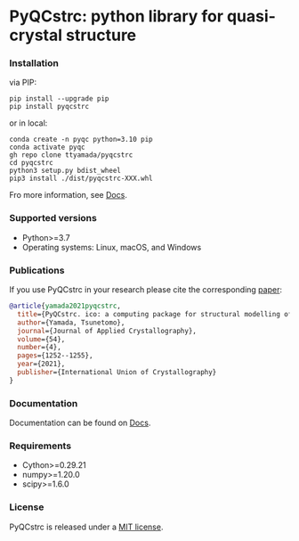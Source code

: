 # PyQCstrc: python library for quasi-crystal structure

### Installation

via PIP:

```
pip install --upgrade pip
pip install pyqcstrc
```

or in local:
```
conda create -n pyqc python=3.10 pip
conda activate pyqc
gh repo clone ttyamada/pyqcstrc
cd pyqcstrc
python3 setup.py bdist_wheel
pip3 install ./dist/pyqcstrc-XXX.whl
```

Fro more information, see [Docs](https://www.rs.tus.ac.jp/tsunetomo.yamada/pyqcstrc/).

### Supported versions

- Python>=3.7
- Operating systems: Linux, macOS, and Windows

### Publications

If you use PyQCstrc in your research please cite the corresponding [paper](https://doi.org/10.1107/S1600576721005951):
```BibTeX
@article{yamada2021pyqcstrc,
  title={PyQCstrc. ico: a computing package for structural modelling of icosahedral quasicrystals},
  author={Yamada, Tsunetomo},
  journal={Journal of Applied Crystallography},
  volume={54},
  number={4},
  pages={1252--1255},
  year={2021},
  publisher={International Union of Crystallography}
}
```

### Documentation

Documentation can be found on [Docs](https://www.rs.tus.ac.jp/tsunetomo.yamada/pyqcstrc/index.html).


### Requirements

- Cython>=0.29.21
- numpy>=1.20.0
- scipy>=1.6.0

### License
PyQCstrc is released under a [MIT license](https://opensource.org/licenses/mit-license.php).
